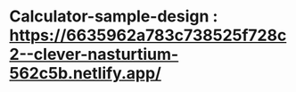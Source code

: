# Calculator-sample-design  : https://6635962a783c738525f728c2--clever-nasturtium-562c5b.netlify.app/
